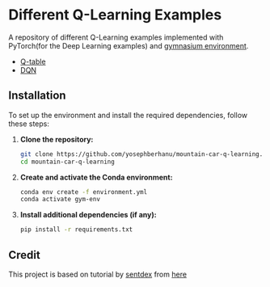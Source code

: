 # Different Q-Learning Examples
A repository of different Q-Learning examples implemented with PyTorch(for the Deep Learning examples) and [gymnasium environment](https://gymnasium.farama.org/index.html).
- [Q-table](q_table/)
- [DQN](dqn/)

## Installation

To set up the environment and install the required dependencies, follow these steps:

1. **Clone the repository:**

    ```bash
    git clone https://github.com/yosephberhanu/mountain-car-q-learning.git
    cd mountain-car-q-learning
    ```

2. **Create and activate the Conda environment:**

    ```bash
    conda env create -f environment.yml
    conda activate gym-env
    ```

3. **Install additional dependencies (if any):**

    ```bash
    pip install -r requirements.txt
    ```

## Credit

This project is based on tutorial by [sentdex](https://www.youtube.com/@sentdex) from [here](https://www.youtube.com/watch?v=yMk_XtIEzH8&list=PLQVvvaa0QuDezJFIOU5wDdfy4e9vdnx-7)